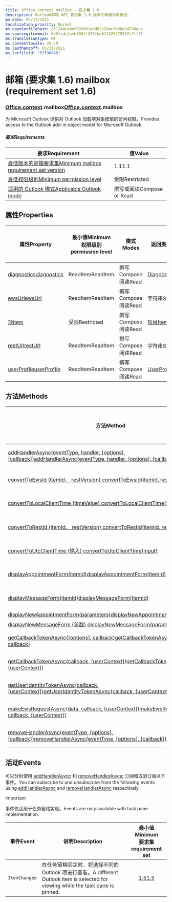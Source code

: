 ```yaml
---
title: Office.context.mailbox - 要求集 1.6
description: Outlook邮箱 API 要求集 1.6 版本的邮箱对象模型。
ms.date: 05/17/2021
localization_priority: Normal
ms.openlocfilehash: e31244cabe998f0814dd62c204cfb08e24794ace
ms.sourcegitcommit: 0d9fcdc2aeb160ff475fbe817425279267c7ff31
ms.translationtype: MT
ms.contentlocale: zh-CN
ms.lasthandoff: 05/21/2021
ms.locfileid: "52590846"
---
```

# <a name="mailbox-requirement-set-16"></a><span data-ttu-id="b0f9a-103">邮箱 (要求集 1.6) </span><span class="sxs-lookup"><span data-stu-id="b0f9a-103">mailbox (requirement set 1.6)</span></span>

### <a name="officecontextmailbox"></a><span data-ttu-id="b0f9a-104">[Office](office.md)[.context](office.context.md).mailbox</span><span class="sxs-lookup"><span data-stu-id="b0f9a-104">[Office](office.md)[.context](office.context.md).mailbox</span></span>

<span data-ttu-id="b0f9a-105">为 Microsoft Outlook 提供对 Outlook 加载项对象模型的访问权限。</span><span class="sxs-lookup"><span data-stu-id="b0f9a-105">Provides access to the Outlook add-in object model for Microsoft Outlook.</span></span>

##### <a name="requirements"></a><span data-ttu-id="b0f9a-106">要求</span><span class="sxs-lookup"><span data-stu-id="b0f9a-106">Requirements</span></span>

|<span data-ttu-id="b0f9a-107">要求</span><span class="sxs-lookup"><span data-stu-id="b0f9a-107">Requirement</span></span>| <span data-ttu-id="b0f9a-108">值</span><span class="sxs-lookup"><span data-stu-id="b0f9a-108">Value</span></span>|
|---|---|
|[<span data-ttu-id="b0f9a-109">最低版本的邮箱要求集</span><span class="sxs-lookup"><span data-stu-id="b0f9a-109">Minimum mailbox requirement set version</span></span>](../../requirement-sets/outlook-api-requirement-sets.md)| <span data-ttu-id="b0f9a-110">1.1</span><span class="sxs-lookup"><span data-stu-id="b0f9a-110">1.1</span></span>|
|[<span data-ttu-id="b0f9a-111">最低权限级别</span><span class="sxs-lookup"><span data-stu-id="b0f9a-111">Minimum permission level</span></span>](../../../outlook/understanding-outlook-add-in-permissions.md)| <span data-ttu-id="b0f9a-112">受限</span><span class="sxs-lookup"><span data-stu-id="b0f9a-112">Restricted</span></span>|
|[<span data-ttu-id="b0f9a-113">适用的 Outlook 模式</span><span class="sxs-lookup"><span data-stu-id="b0f9a-113">Applicable Outlook mode</span></span>](../../../outlook/outlook-add-ins-overview.md#extension-points)| <span data-ttu-id="b0f9a-114">撰写或阅读</span><span class="sxs-lookup"><span data-stu-id="b0f9a-114">Compose or Read</span></span>|

## <a name="properties"></a><span data-ttu-id="b0f9a-115">属性</span><span class="sxs-lookup"><span data-stu-id="b0f9a-115">Properties</span></span>

| <span data-ttu-id="b0f9a-116">属性</span><span class="sxs-lookup"><span data-stu-id="b0f9a-116">Property</span></span> | <span data-ttu-id="b0f9a-117">最小值</span><span class="sxs-lookup"><span data-stu-id="b0f9a-117">Minimum</span></span><br><span data-ttu-id="b0f9a-118">权限级别</span><span class="sxs-lookup"><span data-stu-id="b0f9a-118">permission level</span></span> | <span data-ttu-id="b0f9a-119">模式</span><span class="sxs-lookup"><span data-stu-id="b0f9a-119">Modes</span></span> | <span data-ttu-id="b0f9a-120">返回类型</span><span class="sxs-lookup"><span data-stu-id="b0f9a-120">Return type</span></span> | <span data-ttu-id="b0f9a-121">最小值</span><span class="sxs-lookup"><span data-stu-id="b0f9a-121">Minimum</span></span><br><span data-ttu-id="b0f9a-122">要求集</span><span class="sxs-lookup"><span data-stu-id="b0f9a-122">requirement set</span></span> |
|---|---|---|---|:---:|
| [<span data-ttu-id="b0f9a-123">diagnostics</span><span class="sxs-lookup"><span data-stu-id="b0f9a-123">diagnostics</span></span>](/javascript/api/outlook/office.mailbox?view=outlook-js-1.6&preserve-view=true#diagnostics) | <span data-ttu-id="b0f9a-124">ReadItem</span><span class="sxs-lookup"><span data-stu-id="b0f9a-124">ReadItem</span></span> | <span data-ttu-id="b0f9a-125">撰写</span><span class="sxs-lookup"><span data-stu-id="b0f9a-125">Compose</span></span><br><span data-ttu-id="b0f9a-126">阅读</span><span class="sxs-lookup"><span data-stu-id="b0f9a-126">Read</span></span> | [<span data-ttu-id="b0f9a-127">Diagnostics</span><span class="sxs-lookup"><span data-stu-id="b0f9a-127">Diagnostics</span></span>](/javascript/api/outlook/office.diagnostics?view=outlook-js-1.6&preserve-view=true) | [<span data-ttu-id="b0f9a-128">1.1</span><span class="sxs-lookup"><span data-stu-id="b0f9a-128">1.1</span></span>](../requirement-set-1.1/outlook-requirement-set-1.1.md) |
| [<span data-ttu-id="b0f9a-129">ewsUrl</span><span class="sxs-lookup"><span data-stu-id="b0f9a-129">ewsUrl</span></span>](/javascript/api/outlook/office.mailbox?view=outlook-js-1.6&preserve-view=true#ewsurl) | <span data-ttu-id="b0f9a-130">ReadItem</span><span class="sxs-lookup"><span data-stu-id="b0f9a-130">ReadItem</span></span> | <span data-ttu-id="b0f9a-131">撰写</span><span class="sxs-lookup"><span data-stu-id="b0f9a-131">Compose</span></span><br><span data-ttu-id="b0f9a-132">阅读</span><span class="sxs-lookup"><span data-stu-id="b0f9a-132">Read</span></span> | <span data-ttu-id="b0f9a-133">字符串</span><span class="sxs-lookup"><span data-stu-id="b0f9a-133">String</span></span> | [<span data-ttu-id="b0f9a-134">1.1</span><span class="sxs-lookup"><span data-stu-id="b0f9a-134">1.1</span></span>](../requirement-set-1.1/outlook-requirement-set-1.1.md) |
| [<span data-ttu-id="b0f9a-135">项</span><span class="sxs-lookup"><span data-stu-id="b0f9a-135">item</span></span>](office.context.mailbox.item.md) | <span data-ttu-id="b0f9a-136">受限</span><span class="sxs-lookup"><span data-stu-id="b0f9a-136">Restricted</span></span> | <span data-ttu-id="b0f9a-137">撰写</span><span class="sxs-lookup"><span data-stu-id="b0f9a-137">Compose</span></span><br><span data-ttu-id="b0f9a-138">阅读</span><span class="sxs-lookup"><span data-stu-id="b0f9a-138">Read</span></span> | [<span data-ttu-id="b0f9a-139">项目</span><span class="sxs-lookup"><span data-stu-id="b0f9a-139">Item</span></span>](/javascript/api/outlook/office.item?view=outlook-js-1.6&preserve-view=true) | [<span data-ttu-id="b0f9a-140">1.1</span><span class="sxs-lookup"><span data-stu-id="b0f9a-140">1.1</span></span>](../requirement-set-1.1/outlook-requirement-set-1.1.md) |
| [<span data-ttu-id="b0f9a-141">restUrl</span><span class="sxs-lookup"><span data-stu-id="b0f9a-141">restUrl</span></span>](/javascript/api/outlook/office.mailbox?view=outlook-js-1.6&preserve-view=true#resturl) | <span data-ttu-id="b0f9a-142">ReadItem</span><span class="sxs-lookup"><span data-stu-id="b0f9a-142">ReadItem</span></span> | <span data-ttu-id="b0f9a-143">撰写</span><span class="sxs-lookup"><span data-stu-id="b0f9a-143">Compose</span></span><br><span data-ttu-id="b0f9a-144">阅读</span><span class="sxs-lookup"><span data-stu-id="b0f9a-144">Read</span></span> | <span data-ttu-id="b0f9a-145">字符串</span><span class="sxs-lookup"><span data-stu-id="b0f9a-145">String</span></span> | [<span data-ttu-id="b0f9a-146">1.5</span><span class="sxs-lookup"><span data-stu-id="b0f9a-146">1.5</span></span>](../requirement-set-1.5/outlook-requirement-set-1.5.md) |
| [<span data-ttu-id="b0f9a-147">userProfile</span><span class="sxs-lookup"><span data-stu-id="b0f9a-147">userProfile</span></span>](/javascript/api/outlook/office.mailbox?view=outlook-js-1.6&preserve-view=true#userprofile) | <span data-ttu-id="b0f9a-148">ReadItem</span><span class="sxs-lookup"><span data-stu-id="b0f9a-148">ReadItem</span></span> | <span data-ttu-id="b0f9a-149">撰写</span><span class="sxs-lookup"><span data-stu-id="b0f9a-149">Compose</span></span><br><span data-ttu-id="b0f9a-150">阅读</span><span class="sxs-lookup"><span data-stu-id="b0f9a-150">Read</span></span> | [<span data-ttu-id="b0f9a-151">UserProfile</span><span class="sxs-lookup"><span data-stu-id="b0f9a-151">UserProfile</span></span>](/javascript/api/outlook/office.userprofile?view=outlook-js-1.6&preserve-view=true) | [<span data-ttu-id="b0f9a-152">1.1</span><span class="sxs-lookup"><span data-stu-id="b0f9a-152">1.1</span></span>](../requirement-set-1.1/outlook-requirement-set-1.1.md) |

## <a name="methods"></a><span data-ttu-id="b0f9a-153">方法</span><span class="sxs-lookup"><span data-stu-id="b0f9a-153">Methods</span></span>

| <span data-ttu-id="b0f9a-154">方法</span><span class="sxs-lookup"><span data-stu-id="b0f9a-154">Method</span></span> | <span data-ttu-id="b0f9a-155">最小值</span><span class="sxs-lookup"><span data-stu-id="b0f9a-155">Minimum</span></span><br><span data-ttu-id="b0f9a-156">权限级别</span><span class="sxs-lookup"><span data-stu-id="b0f9a-156">permission level</span></span> | <span data-ttu-id="b0f9a-157">模式</span><span class="sxs-lookup"><span data-stu-id="b0f9a-157">Modes</span></span> | <span data-ttu-id="b0f9a-158">最小值</span><span class="sxs-lookup"><span data-stu-id="b0f9a-158">Minimum</span></span><br><span data-ttu-id="b0f9a-159">要求集</span><span class="sxs-lookup"><span data-stu-id="b0f9a-159">requirement set</span></span> |
|---|---|---|:---:|
| <span data-ttu-id="b0f9a-160">[addHandlerAsync(eventType, handler, [options], [callback])](/javascript/api/outlook/office.mailbox?view=outlook-js-1.6&preserve-view=true#addhandlerasync-eventtype--handler--options--callback-)</span><span class="sxs-lookup"><span data-stu-id="b0f9a-160">[addHandlerAsync(eventType, handler, [options], [callback])](/javascript/api/outlook/office.mailbox?view=outlook-js-1.6&preserve-view=true#addhandlerasync-eventtype--handler--options--callback-)</span></span> | <span data-ttu-id="b0f9a-161">ReadItem</span><span class="sxs-lookup"><span data-stu-id="b0f9a-161">ReadItem</span></span> | <span data-ttu-id="b0f9a-162">撰写</span><span class="sxs-lookup"><span data-stu-id="b0f9a-162">Compose</span></span><br><span data-ttu-id="b0f9a-163">阅读</span><span class="sxs-lookup"><span data-stu-id="b0f9a-163">Read</span></span> | [<span data-ttu-id="b0f9a-164">1.5</span><span class="sxs-lookup"><span data-stu-id="b0f9a-164">1.5</span></span>](../requirement-set-1.5/outlook-requirement-set-1.5.md) |
| [<span data-ttu-id="b0f9a-165">convertToEwsId (itemId， restVersion) </span><span class="sxs-lookup"><span data-stu-id="b0f9a-165">convertToEwsId(itemId, restVersion)</span></span>](/javascript/api/outlook/office.mailbox?view=outlook-js-1.6&preserve-view=true#converttoewsid-itemid--restversion-) | <span data-ttu-id="b0f9a-166">受限</span><span class="sxs-lookup"><span data-stu-id="b0f9a-166">Restricted</span></span> | <span data-ttu-id="b0f9a-167">撰写</span><span class="sxs-lookup"><span data-stu-id="b0f9a-167">Compose</span></span><br><span data-ttu-id="b0f9a-168">阅读</span><span class="sxs-lookup"><span data-stu-id="b0f9a-168">Read</span></span> | [<span data-ttu-id="b0f9a-169">1.3</span><span class="sxs-lookup"><span data-stu-id="b0f9a-169">1.3</span></span>](../requirement-set-1.3/outlook-requirement-set-1.3.md) |
| [<span data-ttu-id="b0f9a-170">convertToLocalClientTime (timeValue) </span><span class="sxs-lookup"><span data-stu-id="b0f9a-170">convertToLocalClientTime(timeValue)</span></span>](/javascript/api/outlook/office.mailbox?view=outlook-js-1.6&preserve-view=true#converttolocalclienttime-timevalue-) | <span data-ttu-id="b0f9a-171">ReadItem</span><span class="sxs-lookup"><span data-stu-id="b0f9a-171">ReadItem</span></span> | <span data-ttu-id="b0f9a-172">撰写</span><span class="sxs-lookup"><span data-stu-id="b0f9a-172">Compose</span></span><br><span data-ttu-id="b0f9a-173">阅读</span><span class="sxs-lookup"><span data-stu-id="b0f9a-173">Read</span></span> | [<span data-ttu-id="b0f9a-174">1.1</span><span class="sxs-lookup"><span data-stu-id="b0f9a-174">1.1</span></span>](../requirement-set-1.1/outlook-requirement-set-1.1.md) |
| [<span data-ttu-id="b0f9a-175">convertToRestId (itemId， restVersion) </span><span class="sxs-lookup"><span data-stu-id="b0f9a-175">convertToRestId(itemId, restVersion)</span></span>](/javascript/api/outlook/office.mailbox?view=outlook-js-1.6&preserve-view=true#converttorestid-itemid--restversion-) | <span data-ttu-id="b0f9a-176">受限</span><span class="sxs-lookup"><span data-stu-id="b0f9a-176">Restricted</span></span> | <span data-ttu-id="b0f9a-177">撰写</span><span class="sxs-lookup"><span data-stu-id="b0f9a-177">Compose</span></span><br><span data-ttu-id="b0f9a-178">阅读</span><span class="sxs-lookup"><span data-stu-id="b0f9a-178">Read</span></span> | [<span data-ttu-id="b0f9a-179">1.3</span><span class="sxs-lookup"><span data-stu-id="b0f9a-179">1.3</span></span>](../requirement-set-1.3/outlook-requirement-set-1.3.md) |
| [<span data-ttu-id="b0f9a-180">convertToUtcClientTime (输入) </span><span class="sxs-lookup"><span data-stu-id="b0f9a-180">convertToUtcClientTime(input)</span></span>](/javascript/api/outlook/office.mailbox?view=outlook-js-1.6&preserve-view=true#converttoutcclienttime-input-) | <span data-ttu-id="b0f9a-181">ReadItem</span><span class="sxs-lookup"><span data-stu-id="b0f9a-181">ReadItem</span></span> | <span data-ttu-id="b0f9a-182">撰写</span><span class="sxs-lookup"><span data-stu-id="b0f9a-182">Compose</span></span><br><span data-ttu-id="b0f9a-183">阅读</span><span class="sxs-lookup"><span data-stu-id="b0f9a-183">Read</span></span> | [<span data-ttu-id="b0f9a-184">1.1</span><span class="sxs-lookup"><span data-stu-id="b0f9a-184">1.1</span></span>](../requirement-set-1.1/outlook-requirement-set-1.1.md) |
| [<span data-ttu-id="b0f9a-185">displayAppointmentForm(itemId)</span><span class="sxs-lookup"><span data-stu-id="b0f9a-185">displayAppointmentForm(itemId)</span></span>](/javascript/api/outlook/office.mailbox?view=outlook-js-1.6&preserve-view=true#displayappointmentform-itemid-) | <span data-ttu-id="b0f9a-186">ReadItem</span><span class="sxs-lookup"><span data-stu-id="b0f9a-186">ReadItem</span></span> | <span data-ttu-id="b0f9a-187">撰写</span><span class="sxs-lookup"><span data-stu-id="b0f9a-187">Compose</span></span><br><span data-ttu-id="b0f9a-188">阅读</span><span class="sxs-lookup"><span data-stu-id="b0f9a-188">Read</span></span> | [<span data-ttu-id="b0f9a-189">1.1</span><span class="sxs-lookup"><span data-stu-id="b0f9a-189">1.1</span></span>](../requirement-set-1.1/outlook-requirement-set-1.1.md) |
| [<span data-ttu-id="b0f9a-190">displayMessageForm(itemId)</span><span class="sxs-lookup"><span data-stu-id="b0f9a-190">displayMessageForm(itemId)</span></span>](/javascript/api/outlook/office.mailbox?view=outlook-js-1.6&preserve-view=true#displaymessageform-itemid-) | <span data-ttu-id="b0f9a-191">ReadItem</span><span class="sxs-lookup"><span data-stu-id="b0f9a-191">ReadItem</span></span> | <span data-ttu-id="b0f9a-192">撰写</span><span class="sxs-lookup"><span data-stu-id="b0f9a-192">Compose</span></span><br><span data-ttu-id="b0f9a-193">阅读</span><span class="sxs-lookup"><span data-stu-id="b0f9a-193">Read</span></span> | [<span data-ttu-id="b0f9a-194">1.1</span><span class="sxs-lookup"><span data-stu-id="b0f9a-194">1.1</span></span>](../requirement-set-1.1/outlook-requirement-set-1.1.md) |
| [<span data-ttu-id="b0f9a-195">displayNewAppointmentForm(parameters)</span><span class="sxs-lookup"><span data-stu-id="b0f9a-195">displayNewAppointmentForm(parameters)</span></span>](/javascript/api/outlook/office.mailbox?view=outlook-js-1.6&preserve-view=true#displaynewappointmentform-parameters-) | <span data-ttu-id="b0f9a-196">ReadItem</span><span class="sxs-lookup"><span data-stu-id="b0f9a-196">ReadItem</span></span> | <span data-ttu-id="b0f9a-197">阅读</span><span class="sxs-lookup"><span data-stu-id="b0f9a-197">Read</span></span> | [<span data-ttu-id="b0f9a-198">1.1</span><span class="sxs-lookup"><span data-stu-id="b0f9a-198">1.1</span></span>](../requirement-set-1.1/outlook-requirement-set-1.1.md) |
| [<span data-ttu-id="b0f9a-199">displayNewMessageForm (参数) </span><span class="sxs-lookup"><span data-stu-id="b0f9a-199">displayNewMessageForm(parameters)</span></span>](/javascript/api/outlook/office.mailbox?view=outlook-js-1.6&preserve-view=true#displaynewmessageform-parameters-) | <span data-ttu-id="b0f9a-200">ReadItem</span><span class="sxs-lookup"><span data-stu-id="b0f9a-200">ReadItem</span></span> | <span data-ttu-id="b0f9a-201">阅读</span><span class="sxs-lookup"><span data-stu-id="b0f9a-201">Read</span></span> | [<span data-ttu-id="b0f9a-202">1.6</span><span class="sxs-lookup"><span data-stu-id="b0f9a-202">1.6</span></span>](../requirement-set-1.6/outlook-requirement-set-1.6.md) |
| <span data-ttu-id="b0f9a-203">[getCallbackTokenAsync([options], callback)](/javascript/api/outlook/office.mailbox?view=outlook-js-1.6&preserve-view=true#getcallbacktokenasync-options--callback-)</span><span class="sxs-lookup"><span data-stu-id="b0f9a-203">[getCallbackTokenAsync([options], callback)](/javascript/api/outlook/office.mailbox?view=outlook-js-1.6&preserve-view=true#getcallbacktokenasync-options--callback-)</span></span> | <span data-ttu-id="b0f9a-204">ReadItem</span><span class="sxs-lookup"><span data-stu-id="b0f9a-204">ReadItem</span></span> | <span data-ttu-id="b0f9a-205">撰写</span><span class="sxs-lookup"><span data-stu-id="b0f9a-205">Compose</span></span><br><span data-ttu-id="b0f9a-206">阅读</span><span class="sxs-lookup"><span data-stu-id="b0f9a-206">Read</span></span> | [<span data-ttu-id="b0f9a-207">1.5</span><span class="sxs-lookup"><span data-stu-id="b0f9a-207">1.5</span></span>](../requirement-set-1.5/outlook-requirement-set-1.5.md) |
| <span data-ttu-id="b0f9a-208">[getCallbackTokenAsync(callback, [userContext])](/javascript/api/outlook/office.mailbox?view=outlook-js-1.6&preserve-view=true#getcallbacktokenasync-callback--usercontext-)</span><span class="sxs-lookup"><span data-stu-id="b0f9a-208">[getCallbackTokenAsync(callback, [userContext])](/javascript/api/outlook/office.mailbox?view=outlook-js-1.6&preserve-view=true#getcallbacktokenasync-callback--usercontext-)</span></span> | <span data-ttu-id="b0f9a-209">ReadItem</span><span class="sxs-lookup"><span data-stu-id="b0f9a-209">ReadItem</span></span> | <span data-ttu-id="b0f9a-210">撰写</span><span class="sxs-lookup"><span data-stu-id="b0f9a-210">Compose</span></span><br><span data-ttu-id="b0f9a-211">阅读</span><span class="sxs-lookup"><span data-stu-id="b0f9a-211">Read</span></span> | [<span data-ttu-id="b0f9a-212">1.3</span><span class="sxs-lookup"><span data-stu-id="b0f9a-212">1.3</span></span>](../requirement-set-1.3/outlook-requirement-set-1.3.md)<br>[<span data-ttu-id="b0f9a-213">1.1</span><span class="sxs-lookup"><span data-stu-id="b0f9a-213">1.1</span></span>](../requirement-set-1.1/outlook-requirement-set-1.1.md) |
| <span data-ttu-id="b0f9a-214">[getUserIdentityTokenAsync(callback, [userContext])](/javascript/api/outlook/office.mailbox?view=outlook-js-1.6&preserve-view=true#getuseridentitytokenasync-callback--usercontext-)</span><span class="sxs-lookup"><span data-stu-id="b0f9a-214">[getUserIdentityTokenAsync(callback, [userContext])](/javascript/api/outlook/office.mailbox?view=outlook-js-1.6&preserve-view=true#getuseridentitytokenasync-callback--usercontext-)</span></span> | <span data-ttu-id="b0f9a-215">ReadItem</span><span class="sxs-lookup"><span data-stu-id="b0f9a-215">ReadItem</span></span> | <span data-ttu-id="b0f9a-216">撰写</span><span class="sxs-lookup"><span data-stu-id="b0f9a-216">Compose</span></span><br><span data-ttu-id="b0f9a-217">阅读</span><span class="sxs-lookup"><span data-stu-id="b0f9a-217">Read</span></span> | [<span data-ttu-id="b0f9a-218">1.1</span><span class="sxs-lookup"><span data-stu-id="b0f9a-218">1.1</span></span>](../requirement-set-1.1/outlook-requirement-set-1.1.md) |
| <span data-ttu-id="b0f9a-219">[makeEwsRequestAsync(data, callback, [userContext])](/javascript/api/outlook/office.mailbox?view=outlook-js-1.6&preserve-view=true#makeewsrequestasync-data--callback--usercontext-)</span><span class="sxs-lookup"><span data-stu-id="b0f9a-219">[makeEwsRequestAsync(data, callback, [userContext])](/javascript/api/outlook/office.mailbox?view=outlook-js-1.6&preserve-view=true#makeewsrequestasync-data--callback--usercontext-)</span></span> | <span data-ttu-id="b0f9a-220">ReadWriteMailbox</span><span class="sxs-lookup"><span data-stu-id="b0f9a-220">ReadWriteMailbox</span></span> | <span data-ttu-id="b0f9a-221">撰写</span><span class="sxs-lookup"><span data-stu-id="b0f9a-221">Compose</span></span><br><span data-ttu-id="b0f9a-222">阅读</span><span class="sxs-lookup"><span data-stu-id="b0f9a-222">Read</span></span> | [<span data-ttu-id="b0f9a-223">1.1</span><span class="sxs-lookup"><span data-stu-id="b0f9a-223">1.1</span></span>](../requirement-set-1.1/outlook-requirement-set-1.1.md) |
| <span data-ttu-id="b0f9a-224">[removeHandlerAsync(eventType, [options], [callback])](/javascript/api/outlook/office.mailbox?view=outlook-js-1.6&preserve-view=true#removehandlerasync-eventtype--options--callback-)</span><span class="sxs-lookup"><span data-stu-id="b0f9a-224">[removeHandlerAsync(eventType, [options], [callback])](/javascript/api/outlook/office.mailbox?view=outlook-js-1.6&preserve-view=true#removehandlerasync-eventtype--options--callback-)</span></span> | <span data-ttu-id="b0f9a-225">ReadItem</span><span class="sxs-lookup"><span data-stu-id="b0f9a-225">ReadItem</span></span> | <span data-ttu-id="b0f9a-226">撰写</span><span class="sxs-lookup"><span data-stu-id="b0f9a-226">Compose</span></span><br><span data-ttu-id="b0f9a-227">阅读</span><span class="sxs-lookup"><span data-stu-id="b0f9a-227">Read</span></span> | [<span data-ttu-id="b0f9a-228">1.5</span><span class="sxs-lookup"><span data-stu-id="b0f9a-228">1.5</span></span>](../requirement-set-1.5/outlook-requirement-set-1.5.md) |

## <a name="events"></a><span data-ttu-id="b0f9a-229">活动</span><span class="sxs-lookup"><span data-stu-id="b0f9a-229">Events</span></span>

<span data-ttu-id="b0f9a-230">可以分别使用 [addHandlerAsync](/javascript/api/outlook/office.mailbox?view=outlook-js-1.6&preserve-view=true#addhandlerasync-eventtype--handler--options--callback-) 和 [removeHandlerAsync](/javascript/api/outlook/office.mailbox?view=outlook-js-1.6&preserve-view=true#removehandlerasync-eventtype--options--callback-) 订阅和取消订阅以下事件。</span><span class="sxs-lookup"><span data-stu-id="b0f9a-230">You can subscribe to and unsubscribe from the following events using [addHandlerAsync](/javascript/api/outlook/office.mailbox?view=outlook-js-1.6&preserve-view=true#addhandlerasync-eventtype--handler--options--callback-) and [removeHandlerAsync](/javascript/api/outlook/office.mailbox?view=outlook-js-1.6&preserve-view=true#removehandlerasync-eventtype--options--callback-) respectively.</span></span>

> [!IMPORTANT]
> <span data-ttu-id="b0f9a-231">事件仅适用于任务窗格实现。</span><span class="sxs-lookup"><span data-stu-id="b0f9a-231">Events are only available with task pane implementation.</span></span>

| <span data-ttu-id="b0f9a-232">事件</span><span class="sxs-lookup"><span data-stu-id="b0f9a-232">Event</span></span> | <span data-ttu-id="b0f9a-233">说明</span><span class="sxs-lookup"><span data-stu-id="b0f9a-233">Description</span></span> | <span data-ttu-id="b0f9a-234">最小值</span><span class="sxs-lookup"><span data-stu-id="b0f9a-234">Minimum</span></span><br><span data-ttu-id="b0f9a-235">要求集</span><span class="sxs-lookup"><span data-stu-id="b0f9a-235">requirement set</span></span> |
|---|---|:---:|
|`ItemChanged`| <span data-ttu-id="b0f9a-236">在任务窗格固定时，将选择不同的 Outlook 项进行查看。</span><span class="sxs-lookup"><span data-stu-id="b0f9a-236">A different Outlook item is selected for viewing while the task pane is pinned.</span></span> | [<span data-ttu-id="b0f9a-237">1.5</span><span class="sxs-lookup"><span data-stu-id="b0f9a-237">1.5</span></span>](../requirement-set-1.5/outlook-requirement-set-1.5.md) |
